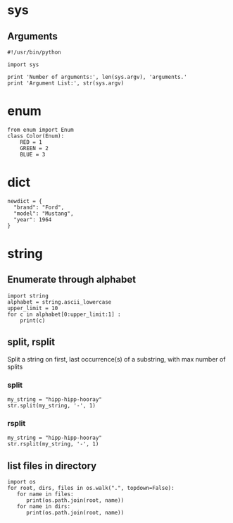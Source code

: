 # sys

## Arguments
```console
#!/usr/bin/python

import sys

print 'Number of arguments:', len(sys.argv), 'arguments.'
print 'Argument List:', str(sys.argv)
```

# enum
```console
from enum import Enum
class Color(Enum):
    RED = 1
    GREEN = 2
    BLUE = 3
```

# dict
```console
newdict = {
  "brand": "Ford",
  "model": "Mustang",
  "year": 1964
}
```
# string

## Enumerate through alphabet
```console
import string
alphabet = string.ascii_lowercase
upper_limit = 10
for c in alphabet[0:upper_limit:1] : 
    print(c)    
```

## split, rsplit

Split a string on first, last occurrence(s) of a substring, with max number of splits

### split

```console
my_string = "hipp-hipp-hooray"
str.split(my_string, '-', 1)
```

### rsplit

```console
my_string = "hipp-hipp-hooray"
str.rsplit(my_string, '-', 1)
```

## list files in directory

```console
import os
for root, dirs, files in os.walk(".", topdown=False):
   for name in files:
      print(os.path.join(root, name))
   for name in dirs:
      print(os.path.join(root, name))
```
